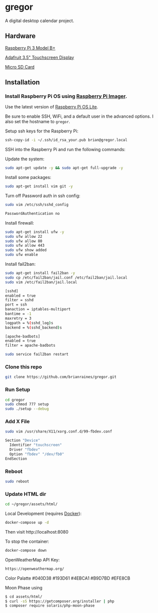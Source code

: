 # gregor

A digital desktop calendar project.

## Hardware

[Raspberry Pi 3 Model B+](https://www.amazon.com/Raspberry-Pi-Model-Board-Plus/dp/B0BNJPL4MW/)

[Adafruit 3.5" Touchscreen Display](https://www.adafruit.com/product/2441)

[Micro SD Card](amazon.com/gp/product/B0B7NXBM6P/)

## Installation
### Install Raspberry Pi OS using [Raspberry Pi Imager](https://www.raspberrypi.com/software/).

Use the latest version of [Raspberry Pi OS Lite](https://downloads.raspberrypi.org/raspios_lite_armhf/images/raspios_lite_armhf-2023-05-03/#:~:text=%2D-,2023%2D05%2D03%2Draspios%2Dbullseye%2Darmhf%2Dlite.img.xz,-2023%2D05%2D03).

Be sure to enable SSH, WiFi, and a default user in the advanced options. I also set the hostname to `gregor`.

Setup ssh keys for the Raspberry Pi:

```bash
ssh-copy-id -i ~/.ssh/id_rsa_your.pub brian@gregor.local
```

SSH into the Raspberry Pi and run the following commands:

Update the system:
```bash
sudo apt-get update -y && sudo apt-get full-upgrade -y
```

Install some packages:
```bash
sudo apt-get install vim git -y
```

Turn off Password auth in ssh config:
```bash
sudo vim /etc/ssh/sshd_config

PasswordAuthentication no
```

Install firewall:
```bash
sudo apt-get install ufw -y
sudo ufw allow 22
sudo ufw allow 80
sudo ufw allow 443
sudo ufw show added
sudo ufw enable
```

Install fail2ban:
```bash
sudo apt-get install fail2ban -y
sudo cp /etc/fail2ban/jail.conf /etc/fail2ban/jail.local
sudo vim /etc/fail2ban/jail.local

[sshd]
enabled = true
filter = sshd
port = ssh
banaction = iptables-multiport
bantime = -1
maxretry = 3
logpath = %(sshd_log)s
backend = %(sshd_backend)s

[apache-badbots]
enabled = true
filter = apache-badbots

sudo service fail2ban restart
```

### Clone this repo
```bash
git clone https://github.com/brianraines/gregor.git
```

### Run Setup
```bash
cd gregor
sudo chmod 777 setup
sudo ./setup --debug
```

### Add X File
```bash
sudo vim /usr/share/X11/xorg.conf.d/99-fbdev.conf

Section "Device"
  Identifier "touchscreen"
  Driver "fbdev"
  Option "fbdev" "/dev/fb0"
EndSection
```

### Reboot
```bash
sudo reboot
```

### Update HTML dir
```bash
cd ~/gregor/assets/html/
```

Local Development (requires [Docker](https://docs.docker.com/get-docker/)):
```bash
docker-compose up -d
```

Then visit http://localhost:8080

To stop the container:
```bash
docker-compose down
```

OpenWeatherMap API Key:
```bash
https://openweathermap.org/
```

Color Palatte
#040D38
#193D61
#4EBCA1
#B9D7BD
#EFE8CB

Moon Phase using
```bash
$ cd assets/html/
$ curl -sS https://getcomposer.org/installer | php
$ composer require solaris/php-moon-phase
```